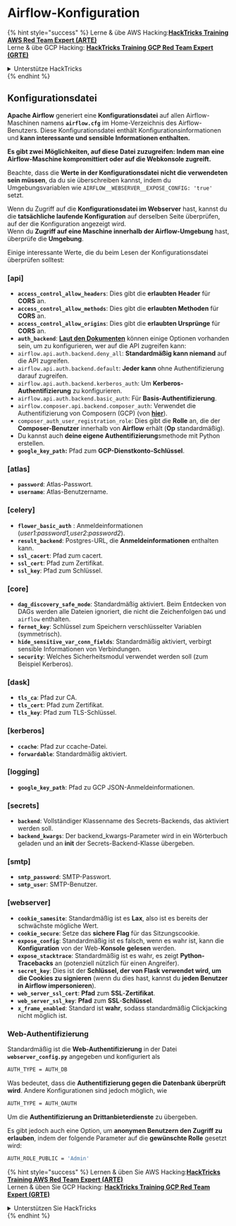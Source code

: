 # Airflow-Konfiguration

{% hint style="success" %}
Lerne & übe AWS Hacking:<img src="../../.gitbook/assets/image (1).png" alt="" data-size="line">[**HackTricks Training AWS Red Team Expert (ARTE)**](https://training.hacktricks.xyz/courses/arte)<img src="../../.gitbook/assets/image (1).png" alt="" data-size="line">\
Lerne & übe GCP Hacking: <img src="../../.gitbook/assets/image (2).png" alt="" data-size="line">[**HackTricks Training GCP Red Team Expert (GRTE)**<img src="../../.gitbook/assets/image (2).png" alt="" data-size="line">](https://training.hacktricks.xyz/courses/grte)

<details>

<summary>Unterstütze HackTricks</summary>

* Überprüfe die [**Abonnementpläne**](https://github.com/sponsors/carlospolop)!
* **Tritt der** 💬 [**Discord-Gruppe**](https://discord.gg/hRep4RUj7f) oder der [**Telegram-Gruppe**](https://t.me/peass) bei oder **folge** uns auf **Twitter** 🐦 [**@hacktricks\_live**](https://twitter.com/hacktricks\_live)**.**
* **Teile Hacking-Tricks, indem du PRs zu den** [**HackTricks**](https://github.com/carlospolop/hacktricks) und [**HackTricks Cloud**](https://github.com/carlospolop/hacktricks-cloud) GitHub-Repos einreichst.

</details>
{% endhint %}

## Konfigurationsdatei

**Apache Airflow** generiert eine **Konfigurationsdatei** auf allen Airflow-Maschinen namens **`airflow.cfg`** im Home-Verzeichnis des Airflow-Benutzers. Diese Konfigurationsdatei enthält Konfigurationsinformationen und **kann interessante und sensible Informationen enthalten.**

**Es gibt zwei Möglichkeiten, auf diese Datei zuzugreifen: Indem man eine Airflow-Maschine kompromittiert oder auf die Webkonsole zugreift.**

Beachte, dass die **Werte in der Konfigurationsdatei** **nicht die verwendeten sein müssen**, da du sie überschreiben kannst, indem du Umgebungsvariablen wie `AIRFLOW__WEBSERVER__EXPOSE_CONFIG: 'true'` setzt.

Wenn du Zugriff auf die **Konfigurationsdatei im Webserver** hast, kannst du die **tatsächliche laufende Konfiguration** auf derselben Seite überprüfen, auf der die Konfiguration angezeigt wird.\
Wenn du **Zugriff auf eine Maschine innerhalb der Airflow-Umgebung** hast, überprüfe die **Umgebung**.

Einige interessante Werte, die du beim Lesen der Konfigurationsdatei überprüfen solltest:

### \[api]

* **`access_control_allow_headers`**: Dies gibt die **erlaubten** **Header** für **CORS** an.
* **`access_control_allow_methods`**: Dies gibt die **erlaubten Methoden** für **CORS** an.
* **`access_control_allow_origins`**: Dies gibt die **erlaubten Ursprünge** für **CORS** an.
* **`auth_backend`**: [**Laut den Dokumenten**](https://airflow.apache.org/docs/apache-airflow/stable/security/api.html) können einige Optionen vorhanden sein, um zu konfigurieren, wer auf die API zugreifen kann:
* `airflow.api.auth.backend.deny_all`: **Standardmäßig kann niemand** auf die API zugreifen.
* `airflow.api.auth.backend.default`: **Jeder kann** ohne Authentifizierung darauf zugreifen.
* `airflow.api.auth.backend.kerberos_auth`: Um **Kerberos-Authentifizierung** zu konfigurieren.
* `airflow.api.auth.backend.basic_auth`: Für **Basis-Authentifizierung**.
* `airflow.composer.api.backend.composer_auth`: Verwendet die Authentifizierung von Composern (GCP) (von [**hier**](https://cloud.google.com/composer/docs/access-airflow-api)).
* `composer_auth_user_registration_role`: Dies gibt die **Rolle** an, die der **Composer-Benutzer** innerhalb von **Airflow** erhält (**Op** standardmäßig).
* Du kannst auch **deine eigene Authentifizierung**smethode mit Python erstellen.
* **`google_key_path`:** Pfad zum **GCP-Dienstkonto-Schlüssel**.

### **\[atlas]**

* **`password`**: Atlas-Passwort.
* **`username`**: Atlas-Benutzername.

### \[celery]

* **`flower_basic_auth`** : Anmeldeinformationen (_user1:password1,user2:password2_).
* **`result_backend`**: Postgres-URL, die **Anmeldeinformationen** enthalten kann.
* **`ssl_cacert`**: Pfad zum cacert.
* **`ssl_cert`**: Pfad zum Zertifikat.
* **`ssl_key`**: Pfad zum Schlüssel.

### \[core]

* **`dag_discovery_safe_mode`**: Standardmäßig aktiviert. Beim Entdecken von DAGs werden alle Dateien ignoriert, die nicht die Zeichenfolgen `DAG` und `airflow` enthalten.
* **`fernet_key`**: Schlüssel zum Speichern verschlüsselter Variablen (symmetrisch).
* **`hide_sensitive_var_conn_fields`**: Standardmäßig aktiviert, verbirgt sensible Informationen von Verbindungen.
* **`security`**: Welches Sicherheitsmodul verwendet werden soll (zum Beispiel Kerberos).

### \[dask]

* **`tls_ca`**: Pfad zur CA.
* **`tls_cert`**: Pfad zum Zertifikat.
* **`tls_key`**: Pfad zum TLS-Schlüssel.

### \[kerberos]

* **`ccache`**: Pfad zur ccache-Datei.
* **`forwardable`**: Standardmäßig aktiviert.

### \[logging]

* **`google_key_path`**: Pfad zu GCP JSON-Anmeldeinformationen.

### \[secrets]

* **`backend`**: Vollständiger Klassenname des Secrets-Backends, das aktiviert werden soll.
* **`backend_kwargs`**: Der backend\_kwargs-Parameter wird in ein Wörterbuch geladen und an **init** der Secrets-Backend-Klasse übergeben.

### \[smtp]

* **`smtp_password`**: SMTP-Passwort.
* **`smtp_user`**: SMTP-Benutzer.

### \[webserver]

* **`cookie_samesite`**: Standardmäßig ist es **Lax**, also ist es bereits der schwächste mögliche Wert.
* **`cookie_secure`**: Setze das **sichere Flag** für das Sitzungscookie.
* **`expose_config`**: Standardmäßig ist es falsch, wenn es wahr ist, kann die **Konfiguration** von der Web-**Konsole** **gelesen** werden.
* **`expose_stacktrace`**: Standardmäßig ist es wahr, es zeigt **Python-Tracebacks** an (potenziell nützlich für einen Angreifer).
* **`secret_key`**: Dies ist der **Schlüssel, der von Flask verwendet wird, um die Cookies zu signieren** (wenn du dies hast, kannst du **jeden Benutzer in Airflow impersonieren**).
* **`web_server_ssl_cert`**: **Pfad** zum **SSL**-**Zertifikat**.
* **`web_server_ssl_key`**: **Pfad** zum **SSL**-**Schlüssel**.
* **`x_frame_enabled`**: Standard ist **wahr**, sodass standardmäßig Clickjacking nicht möglich ist.

### Web-Authentifizierung

Standardmäßig ist die **Web-Authentifizierung** in der Datei **`webserver_config.py`** angegeben und konfiguriert als
```bash
AUTH_TYPE = AUTH_DB
```
Was bedeutet, dass die **Authentifizierung gegen die Datenbank überprüft wird**. Andere Konfigurationen sind jedoch möglich, wie
```bash
AUTH_TYPE = AUTH_OAUTH
```
Um die **Authentifizierung an Drittanbieterdienste** zu übergeben.

Es gibt jedoch auch eine Option, um **anonymen Benutzern den Zugriff zu erlauben**, indem der folgende Parameter auf die **gewünschte Rolle** gesetzt wird:
```bash
AUTH_ROLE_PUBLIC = 'Admin'
```
{% hint style="success" %}
Lernen & üben Sie AWS Hacking:<img src="../../.gitbook/assets/image (1).png" alt="" data-size="line">[**HackTricks Training AWS Red Team Expert (ARTE)**](https://training.hacktricks.xyz/courses/arte)<img src="../../.gitbook/assets/image (1).png" alt="" data-size="line">\
Lernen & üben Sie GCP Hacking: <img src="../../.gitbook/assets/image (2).png" alt="" data-size="line">[**HackTricks Training GCP Red Team Expert (GRTE)**<img src="../../.gitbook/assets/image (2).png" alt="" data-size="line">](https://training.hacktricks.xyz/courses/grte)

<details>

<summary>Unterstützen Sie HackTricks</summary>

* Überprüfen Sie die [**Abonnementpläne**](https://github.com/sponsors/carlospolop)!
* **Treten Sie der** 💬 [**Discord-Gruppe**](https://discord.gg/hRep4RUj7f) oder der [**Telegram-Gruppe**](https://t.me/peass) bei oder **folgen** Sie uns auf **Twitter** 🐦 [**@hacktricks\_live**](https://twitter.com/hacktricks\_live)**.**
* **Teilen Sie Hacking-Tricks, indem Sie PRs an die** [**HackTricks**](https://github.com/carlospolop/hacktricks) und [**HackTricks Cloud**](https://github.com/carlospolop/hacktricks-cloud) GitHub-Repos senden.

</details>
{% endhint %}
